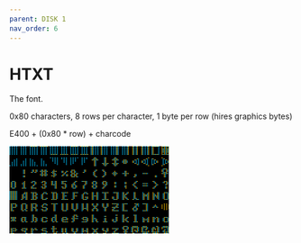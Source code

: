 ```yaml
---
parent: DISK 1
nav_order: 6
---
```


# HTXT

The font.

0x80 characters, 8 rows per character, 1 byte per row (hires graphics bytes)

E400 + (0x80 * row) + charcode

![HTXT font](/assets/game/01_HTXT.png)

